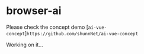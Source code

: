 # browser-ai
Please check the concept demo [`ai-vue-concept`]`https://github.com/shunnNet/ai-vue-concept`

Working on it...
